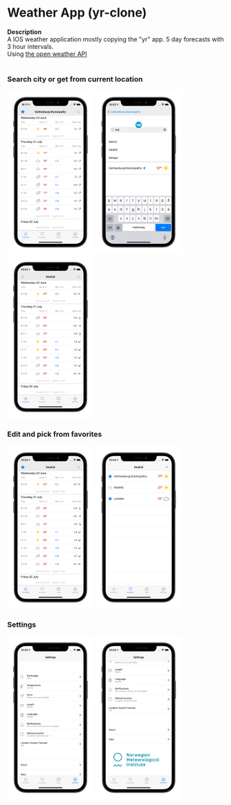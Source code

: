 # Weather App (yr-clone)

<strong>Description</strong><br>
A IOS weather application mostly copying the "yr" app. 5 day forecasts with 3 hour intervals. <br>
Using <a href="https://openweathermap.org/api">the open weather API</a> <br><br>
<h3>Search city or get from current location</h3>

<p>
  <img src="https://github.com/marchelmon/PORTFOLIO/blob/master/yr-weather/assets/img2.png" width="200">
  <img src="https://github.com/marchelmon/PORTFOLIO/blob/master/yr-weather/assets/img5.png" width="200">
  <img src="https://github.com/marchelmon/PORTFOLIO/blob/master/yr-weather/assets/img4.png" width="200">
</p>
<h3>Edit and pick from favorites</h3>
<p>
  <img src="https://github.com/marchelmon/PORTFOLIO/blob/master/yr-weather/assets/img7.png" width="200">
  <img src="https://github.com/marchelmon/PORTFOLIO/blob/master/yr-weather/assets/img6.png" width="200">
</p>

<h3>Settings</h3>
<p>
  <img src="https://github.com/marchelmon/PORTFOLIO/blob/master/yr-weather/assets/img1.png" width="200">
  <img src="https://github.com/marchelmon/PORTFOLIO/blob/master/yr-weather/assets/img3.png" width="200">
</p>

